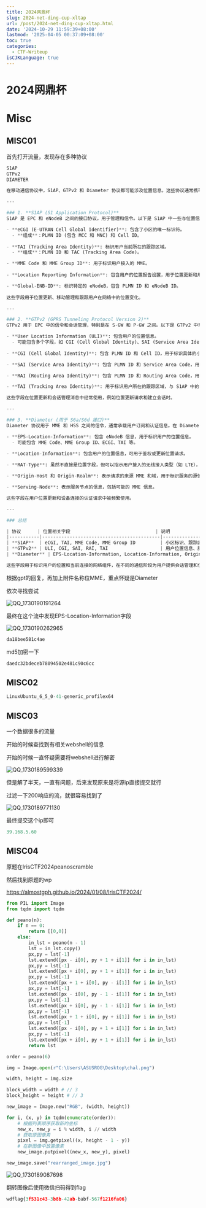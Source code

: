 ```yaml
---
title: 2024网鼎杯
slug: 2024-net-ding-cup-xltap
url: /post/2024-net-ding-cup-xltap.html
date: '2024-10-29 11:59:39+08:00'
lastmod: '2025-04-05 00:37:09+08:00'
toc: true
categories:
  - CTF-Writeup
isCJKLanguage: true
---
```


# 2024网鼎杯

# Misc

## MISC01

首先打开流量，发现存在多种协议

```python
S1AP
GTPv2
DIAMETER
```

```python
在移动通信协议中，S1AP、GTPv2 和 Diameter 协议都可能涉及位置信息。这些协议通常携带不同层级的位置信息，用于不同的功能，如位置更新、会话管理和用户的移动性管理。以下是每种协议中与位置信息相关的字段：

---

### 1. **S1AP (S1 Application Protocol)**
S1AP 是 EPC 和 eNodeB 之间的接口协议，用于管理和信令。以下是 S1AP 中一些与位置信息相关的字段：

- **eCGI (E-UTRAN Cell Global Identifier)**: 包含了小区的唯一标识符。
  - **组成**：PLMN ID (包含 MCC 和 MNC) 和 Cell ID。
  
- **TAI (Tracking Area Identity)**: 标识用户当前所在的跟踪区域。
  - **组成**：PLMN ID 和 TAC (Tracking Area Code)。

- **MME Code 和 MME Group ID**: 用于标识用户接入的 MME。
  
- **Location Reporting Information**: 包含用户的位置报告设置，用于位置更新和用户的移动管理。

- **Global-ENB-ID**: 标识特定的 eNodeB，包含 PLMN ID 和 eNodeB ID。
  
这些字段用于位置更新、移动管理和跟踪用户在网络中的位置变化。

---

### 2. **GTPv2 (GPRS Tunneling Protocol Version 2)**
GTPv2 用于 EPC 中的信令和会话管理，特别是在 S-GW 和 P-GW 之间。以下是 GTPv2 中常见的位置信息字段：

- **User Location Information (ULI)**: 包含用户的位置信息。
  - 可能包含多个字段，如 CGI (Cell Global Identity)、SAI (Service Area Identity)、RAI (Routing Area Identity)、TAI、ECGI 等。
  
- **CGI (Cell Global Identity)**: 包含 PLMN ID 和 Cell ID，用于标识具体的小区。

- **SAI (Service Area Identity)**: 包含 PLMN ID 和 Service Area Code，用于标识服务区域。

- **RAI (Routing Area Identity)**: 包含 PLMN ID 和 Routing Area Code，用于路由区域标识。

- **TAI (Tracking Area Identity)**: 用于标识用户所在的跟踪区域，与 S1AP 中的 TAI 类似。

这些字段在位置更新和会话管理消息中经常使用，例如位置更新请求和建立会话时。

---

### 3. **Diameter (用于 S6a/S6d 接口)**
Diameter 协议用于 MME 和 HSS 之间的信令，通常承载用户订阅和认证信息。在 Diameter 中，位置信息通常存在于以下字段中：

- **EPS-Location-Information**: 包含 eNodeB 信息，用于标识用户的位置信息。
  - 可能包含 MME Code、MME Group ID、ECGI、TAI 等。

- **Location-Information**: 包含用户的位置信息，可用于鉴权或更新位置请求。
  
- **RAT-Type**: 虽然不直接是位置字段，但可以指示用户接入的无线接入类型（如 LTE），这与位置信息一起使用。

- **Origin-Host 和 Origin-Realm**: 表示请求的来源 MME 和域，用于标识服务的源位置。

- **Serving-Node**: 表示服务节点的信息，包括可能的 MME 信息。

这些字段在用户位置更新和设备连接的认证请求中被频繁使用。

---

### 总结

| 协议      | 位置相关字段                               | 说明                                            |
|-----------|-------------------------------------------|-------------------------------------------------|
| **S1AP**  | eCGI, TAI, MME Code, MME Group ID         | 小区标识、跟踪区域标识、MME 标识                |
| **GTPv2** | ULI, CGI, SAI, RAI, TAI                   | 用户位置信息、服务区域、路由区域、跟踪区域      |
| **Diameter** | EPS-Location-Information, Location-Information, Origin-Host | 用户位置信息、位置更新                           |

这些字段用于标识用户的位置和当前连接的网络组件，在不同的通信阶段为用户提供会话管理和位置更新支持。
```

根据gpt的回复，再加上附件名称位MME，重点怀疑是Diameter

依次寻找尝试

​![QQ_1730190191264](https://raw.githubusercontent.com/Wh1teJ0ker/PicGo/main/Pic/QQ_1730190191264-20241029162313-4j2oci3.png)​

最终在这个流中发现EPS-Location-Information字段

​![QQ_1730190262965](https://raw.githubusercontent.com/Wh1teJ0ker/PicGo/main/Pic/QQ_1730190262965-20241029162426-zut3olm.png)​

```python
da18bee581c4ae
```

md5加密一下

```python
daedc32bdeceb78094502e481c90c6cc
```

## MISC02

```python
LinuxUbuntu_6_5_0-41-generic_profilex64
```

## MISC03

一个数据很多的流量

开始的时候查找到有相关webshell的信息

开始的时候一直怀疑需要将webshell进行解密

​![QQ_1730189599339](https://raw.githubusercontent.com/Wh1teJ0ker/PicGo/main/Pic/QQ_1730189599339-20241029161324-441xbp1.png)​

但是解了半天，一直有问题，后来发现原来是将源ip直接提交就行

过滤一下200响应的流，就很容易找到了

​![QQ_1730189771130](https://raw.githubusercontent.com/Wh1teJ0ker/PicGo/main/Pic/QQ_1730189771130-20241029161616-l31904r.png)​

最终提交这个ip即可

```python
39.168.5.60
```

## MISC04

原题在IrisCTF2024peanoscramble

然后找到原题的wp

https://almostgph.github.io/2024/01/08/IrisCTF2024/

```python
from PIL import Image
from tqdm import tqdm

def peano(n):
    if n == 0:
        return [[0,0]]
    else:
        in_lst = peano(n - 1)
        lst = in_lst.copy()
        px,py = lst[-1]
        lst.extend([px - i[0], py + 1 + i[1]] for i in in_lst)
        px,py = lst[-1]
        lst.extend([px + i[0], py + 1 + i[1]] for i in in_lst)
        px,py = lst[-1]
        lst.extend([px + 1 + i[0], py - i[1]] for i in in_lst)
        px,py = lst[-1]
        lst.extend([px - i[0], py - 1 - i[1]] for i in in_lst)
        px,py = lst[-1]
        lst.extend([px + i[0], py - 1 - i[1]] for i in in_lst)
        px,py = lst[-1]
        lst.extend([px + 1 + i[0], py + i[1]] for i in in_lst)
        px,py = lst[-1]
        lst.extend([px - i[0], py + 1 + i[1]] for i in in_lst)
        px,py = lst[-1]
        lst.extend([px + i[0], py + 1 + i[1]] for i in in_lst)
        return lst

order = peano(6)

img = Image.open(r"C:\Users\ASUSROG\Desktop\chal.png")

width, height = img.size

block_width = width # // 3
block_height = height # // 3

new_image = Image.new("RGB", (width, height))

for i, (x, y) in tqdm(enumerate(order)):
    # 根据列表顺序获取新的坐标
    new_x, new_y = i % width, i // width
    # 获取原图像素
    pixel = img.getpixel((x, height - 1 - y))
    # 在新图像中放置像素
    new_image.putpixel((new_x, new_y), pixel)

new_image.save("rearranged_image.jpg") 
```

​![QQ_1730189087698](https://raw.githubusercontent.com/Wh1teJ0ker/PicGo/main/Pic/QQ_1730189087698-20241029160451-lo0ip5f.png)​

翻转图像后使用微信扫码得到flag

```python
wdflag{3f531c43-3b8b-42ab-babf-567f1216fa06}
```

‍

